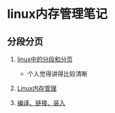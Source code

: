 # linux内存管理笔记

## 分段分页
1. [linux中的分段和分页](https://www.cnblogs.com/thrillerz/p/6031561.html)
    * 个人觉得讲得比较清晰
2. [Linux内存管理](https://blog.csdn.net/hguisu/article/details/6152921)

3. [编译、链接、装入](https://guisu.blog.csdn.net/article/details/5713099)

